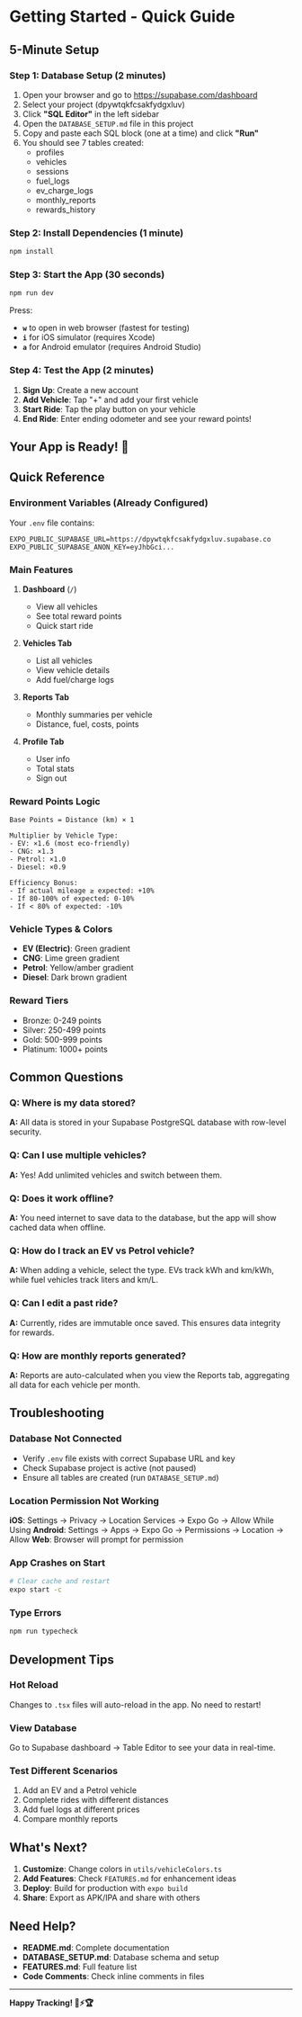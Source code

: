 # Getting Started - Quick Guide

## 5-Minute Setup

### Step 1: Database Setup (2 minutes)

1. Open your browser and go to https://supabase.com/dashboard
2. Select your project (dpywtqkfcsakfydgxluv)
3. Click **"SQL Editor"** in the left sidebar
4. Open the `DATABASE_SETUP.md` file in this project
5. Copy and paste each SQL block (one at a time) and click **"Run"**
6. You should see 7 tables created:
   - profiles
   - vehicles
   - sessions
   - fuel_logs
   - ev_charge_logs
   - monthly_reports
   - rewards_history

### Step 2: Install Dependencies (1 minute)

```bash
npm install
```

### Step 3: Start the App (30 seconds)

```bash
npm run dev
```

Press:
- **`w`** to open in web browser (fastest for testing)
- **`i`** for iOS simulator (requires Xcode)
- **`a`** for Android emulator (requires Android Studio)

### Step 4: Test the App (2 minutes)

1. **Sign Up**: Create a new account
2. **Add Vehicle**: Tap "+" and add your first vehicle
3. **Start Ride**: Tap the play button on your vehicle
4. **End Ride**: Enter ending odometer and see your reward points!

## Your App is Ready! 🎉

## Quick Reference

### Environment Variables (Already Configured)
Your `.env` file contains:
```
EXPO_PUBLIC_SUPABASE_URL=https://dpywtqkfcsakfydgxluv.supabase.co
EXPO_PUBLIC_SUPABASE_ANON_KEY=eyJhbGci...
```

### Main Features

1. **Dashboard** (`/`)
   - View all vehicles
   - See total reward points
   - Quick start ride

2. **Vehicles Tab**
   - List all vehicles
   - View vehicle details
   - Add fuel/charge logs

3. **Reports Tab**
   - Monthly summaries per vehicle
   - Distance, fuel, costs, points

4. **Profile Tab**
   - User info
   - Total stats
   - Sign out

### Reward Points Logic

```
Base Points = Distance (km) × 1

Multiplier by Vehicle Type:
- EV: ×1.6 (most eco-friendly)
- CNG: ×1.3
- Petrol: ×1.0
- Diesel: ×0.9

Efficiency Bonus:
- If actual mileage ≥ expected: +10%
- If 80-100% of expected: 0-10%
- If < 80% of expected: -10%
```

### Vehicle Types & Colors

- **EV (Electric)**: Green gradient
- **CNG**: Lime green gradient
- **Petrol**: Yellow/amber gradient
- **Diesel**: Dark brown gradient

### Reward Tiers

- Bronze: 0-249 points
- Silver: 250-499 points
- Gold: 500-999 points
- Platinum: 1000+ points

## Common Questions

### Q: Where is my data stored?
**A:** All data is stored in your Supabase PostgreSQL database with row-level security.

### Q: Can I use multiple vehicles?
**A:** Yes! Add unlimited vehicles and switch between them.

### Q: Does it work offline?
**A:** You need internet to save data to the database, but the app will show cached data when offline.

### Q: How do I track an EV vs Petrol vehicle?
**A:** When adding a vehicle, select the type. EVs track kWh and km/kWh, while fuel vehicles track liters and km/L.

### Q: Can I edit a past ride?
**A:** Currently, rides are immutable once saved. This ensures data integrity for rewards.

### Q: How are monthly reports generated?
**A:** Reports are auto-calculated when you view the Reports tab, aggregating all data for each vehicle per month.

## Troubleshooting

### Database Not Connected
- Verify `.env` file exists with correct Supabase URL and key
- Check Supabase project is active (not paused)
- Ensure all tables are created (run `DATABASE_SETUP.md`)

### Location Permission Not Working
**iOS**: Settings → Privacy → Location Services → Expo Go → Allow While Using
**Android**: Settings → Apps → Expo Go → Permissions → Location → Allow
**Web**: Browser will prompt for permission

### App Crashes on Start
```bash
# Clear cache and restart
expo start -c
```

### Type Errors
```bash
npm run typecheck
```

## Development Tips

### Hot Reload
Changes to `.tsx` files will auto-reload in the app. No need to restart!

### View Database
Go to Supabase dashboard → Table Editor to see your data in real-time.

### Test Different Scenarios
1. Add an EV and a Petrol vehicle
2. Complete rides with different distances
3. Add fuel logs at different prices
4. Compare monthly reports

## What's Next?

1. **Customize**: Change colors in `utils/vehicleColors.ts`
2. **Add Features**: Check `FEATURES.md` for enhancement ideas
3. **Deploy**: Build for production with `expo build`
4. **Share**: Export as APK/IPA and share with others

## Need Help?

- **README.md**: Complete documentation
- **DATABASE_SETUP.md**: Database schema and setup
- **FEATURES.md**: Full feature list
- **Code Comments**: Check inline comments in files

---

**Happy Tracking! 🚗⚡🏆**
